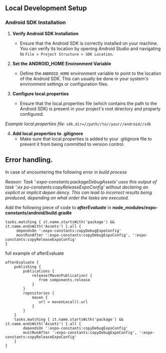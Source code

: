 ## Local Development Setup

### Android SDK Installation

1. **Verify Android SDK Installation**
    - Ensure that the Android SDK is correctly installed on your machine. You can verify its location by opening Android Studio and navigating to `File > Project Structure > SDK Location`.

2. **Set the ANDROID_HOME Environment Variable**
    - Define the `ANDROID_HOME` environment variable to point to the location of the Android SDK. This can usually be done in your system's environment settings or configuration files.

3. **Configure local.properties**
    - Ensure that the local.properties file (which contains the path to the Android SDK) is present in your project's root directory and properly configured.

*Example local.properties file:*
```sdk.dir=//path//to//your//android//sdk```

4. **Add local.properties to .gitignore**
   - Make sure that local.properties is added to your .gitignore file to prevent it from being committed to version control.

## Error handling.
In case of encountering the following error in *build process*

*Reason: Task ':expo-constants:packageDebugAssets' uses this output of task ':ex
po-constants:copyReleaseExpoConfig' without declaring an explicit or implicit depen
dency. This can lead to incorrect results being produced, depending on what order the tasks are executed.*
 
Add the following piece of code to ***afterEvaluate*** in **node_modules/expo-constants/android/build.gradle**

```
tasks.matching { it.name.startsWith('package') && it.name.endsWith('Assets') }.all {
     dependsOn ':expo-constants:copyDebugExpoConfig'
     mustRunAfter ':expo-constants:copyDebugExpoConfig', ':expo-constants:copyReleaseExpoConfig'
}
```

full example of afterEvaluate

```
afterEvaluate {
    publishing {
        publications {
            release(MavenPublication) {
               from components.release
            }    
        }
        repositories {
            maven {
               url = mavenLocal().url
            }
        }
    }
    tasks.matching { it.name.startsWith('package') && it.name.endsWith('Assets') }.all {
        dependsOn ':expo-constants:copyDebugExpoConfig'
        mustRunAfter ':expo-constants:copyDebugExpoConfig', ':expo-constants:copyReleaseExpoConfig'
    }
}
```